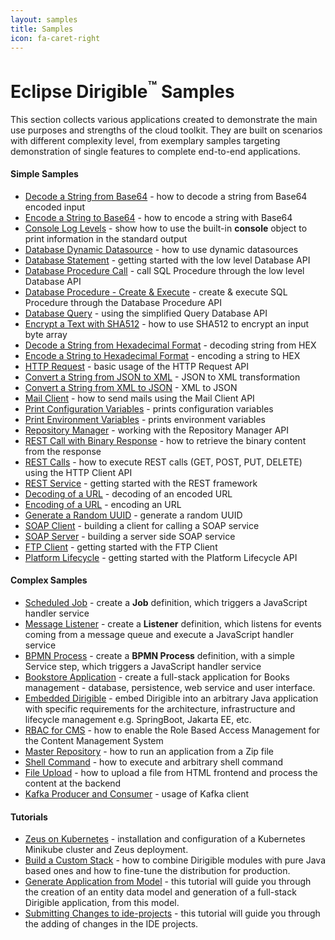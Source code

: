 ```yaml
---
layout: samples
title: Samples
icon: fa-caret-right
---
```


Eclipse Dirigible<sup>&trade;</sup> Samples
===

This section collects various applications created to demonstrate the main use purposes and strengths of the cloud toolkit.
They are built on scenarios with different complexity level, from exemplary samples targeting demonstration of single features to complete end-to-end applications.

#### Simple Samples

* [Decode a String from Base64](base64-decode) - how to decode a string from Base64 encoded input
* [Encode a String to Base64](base64-encode) - how to encode a string with Base64
* [Console Log Levels](console) - show how to use the built-in **console** object to print information in the standard output
* [Database Dynamic Datasource](database-dynamic) - how to use dynamic datasources
* [Database Statement](database-statement) - getting started with the low level Database API
* [Database Procedure Call](database-procedure-call) - call SQL Procedure through the low level Database API
* [Database Procedure - Create & Execute](database-procedure) - create & execute SQL Procedure through the Database Procedure API
* [Database Query](database-query) - using the simplified Query Database API
* [Encrypt a Text with SHA512](digest) - how to use SHA512 to encrypt an input byte array
* [Decode a String from Hexadecimal Format](hex-decode) - decoding string from HEX
* [Encode a String to Hexadecimal Format](hex-encode) - encoding a string to HEX
* [HTTP Request](http-request) - basic usage of the HTTP Request API
* [Convert a String from JSON to XML](convert-json2xml) - JSON to XML transformation
* [Convert a String from XML to JSON](convert-xml2json) - XML to JSON
* [Mail Client](mail-client) - how to send mails using the Mail Client API
* [Print Configuration Variables](print-configurations) - prints configuration variables
* [Print Environment Variables](print-env) - prints environment variables
* [Repository Manager](repository-manager) - working with the Repository Manager API
* [REST Call with Binary Response](http-client-binary.md) - how to retrieve the binary content from the response
* [REST Calls](rest-calls) - how to execute REST calls (GET, POST, PUT, DELETE) using the HTTP Client API
* [REST Service](rest-service) - getting started with the REST framework
* [Decoding of a URL](url-decode) - decoding of an encoded URL
* [Encoding of a URL](url-encode) - encoding an URL
* [Generate a Random UUID](uuid-random-generation) - generate a random UUID
* [SOAP Client](soap-client) - building a client for calling a SOAP service
* [SOAP Server](soap-server) - building a server side SOAP service
* [FTP Client](ftp-client) - getting started with the FTP Client
* [Platform Lifecycle](platform-lifecycle) - getting started with the Platform Lifecycle API


#### Complex Samples

* [Scheduled Job](complex/job-console) - create a **Job** definition, which triggers a JavaScript handler service
* [Message Listener](complex/listener-queue) - create a **Listener** definition, which listens for events coming from a message queue and execute a JavaScript handler service
* [BPMN Process](complex/process-console) - create a **BPMN Process** definition, with a simple Service step, which triggers a JavaScript handler service
* [Bookstore Application](complex/bookstore) - create a full-stack application for Books management - database, persistence, web service and user interface.
* [Embedded Dirigible](complex/embedded) - embed Dirigible into an arbitrary Java application with specific requirements for the architecture, infrastructure and lifecycle management e.g. SpringBoot, Jakarta EE, etc.
* [RBAC for CMS](complex/rbac-for-cms) - how to enable the Role Based Access Management for the Content Management System
* [Master Repository](complex/master-repository) - how to run an application from a Zip file
* [Shell Command](complex/shell-command) - how to execute and arbitrary shell command
* [File Upload](complex/file-upload) - how to upload a file from HTML frontend and process the content at the backend
* [Kafka Producer and Consumer](complex/kafka) - usage of Kafka client 



#### Tutorials

* [Zeus on Kubernetes](tutorial_zeus_on_kubernetes_minikube) -  installation and configuration of a Kubernetes Minikube cluster and Zeus deployment.
* [Build a Custom Stack](tutorial_helium_custom_stack) - how to combine Dirigible modules with pure Java based ones and how to fine-tune the distribution for production.
* [Generate Application from Model](tutorial_generate_application_from_model) - this tutorial will guide you through the creation of an entity data model and generation of a full-stack Dirigible application, from this model.
* [Submitting Changes to ide-projects](tutorial/submitting-changes-to-ide-projects) - this tutorial will guide you through the adding of changes in the IDE projects.


